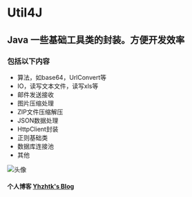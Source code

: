 Util4J
======

Java 一些基础工具类的封装。方便开发效率
-----

### 包括以下内容
* 算法，如base64，UrlConvert等
* IO，读写文本文件，读写xls等
* 邮件发送接收
* 图片压缩处理
* ZIP文件压缩解压
* JSON数据处理
* HttpClient封装
* 正则基础类
* 数据库连接池
* 其他


![头像](https://secure.gravatar.com/avatar/a4809ca625ee551fcef02f00129cddff?s=100)

#### 个人博客 [Yhzhtk's Blog][url]
[url]: http://yhzhtk.info "Yhzhtk's blog"

